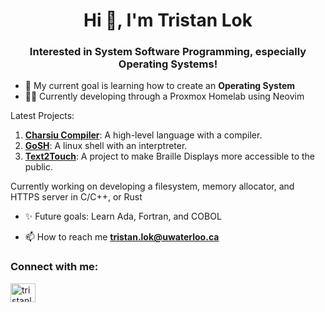 <h1 align="center">Hi 👋, I'm Tristan Lok</h1>
<h3 align="center">Interested in System Software Programming, especially Operating Systems!</h3>

- 🔭 My current goal is learning how to create an **Operating System**
- 🧑‍💻 Currently developing through a Proxmox Homelab using Neovim

Latest Projects:

1. **[Charsiu Compiler](https://github.com/tristanlok/charsiu-Compiler)**: A high-level language with a compiler.
2. **[GoSH](https://github.com/tristanlok/GoSH)**: A linux shell with an interptreter.
3. **[Text2Touch](https://github.com/tristanlok/Text2Touch)**: A project to make Braille Displays more accessible to the public.

Currently working on developing a filesystem, memory allocator, and HTTPS server in C/C++, or Rust

- ✨ Future goals: Learn Ada, Fortran, and COBOL 

- 📫 How to reach me **tristan.lok@uwaterloo.ca**

<h3 align="left">Connect with me:</h3>
<p align="left">
<a href="https://linkedin.com/in/tristanlok" target="blank"><img align="center" src="https://raw.githubusercontent.com/rahuldkjain/github-profile-readme-generator/master/src/images/icons/Social/linked-in-alt.svg" alt="tristanlok" height="30" width="40" /></a>
</p>
